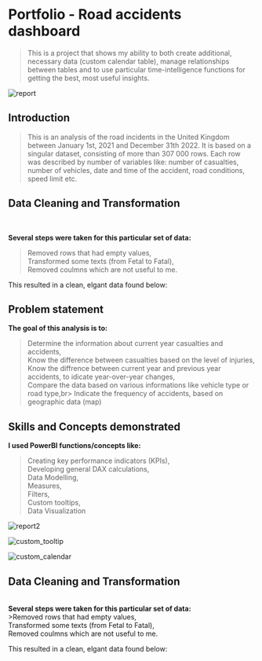 <h1>Portfolio - Road accidents dashboard</h1>

> This is a project that shows my ability to both create additional, necessary data (custom calendar table), manage relationships between tables and to use particular time-intelligence functions for getting the best, most useful insights.

![report](https://github.com/mcjwochna/portfolio-dashboard---road-statistics/assets/142684191/e2b9c551-83b0-4749-87a7-91708c8d7c08)
<br>
<h2>Introduction</h2>

> This is an analysis of the road incidents in the United Kingdom between January 1st, 2021 and December 31th 2022. It is based on a singular dataset, consisting of more than 307 000 rows. Each row was described by number of variables like: number of casualties, number of vehicles, date and time of the accident, road conditions, speed limit etc.

<h2>Data Cleaning and Transformation</h2><br>

<b>Several steps were taken for this particular set of data:</b><br>
>Removed rows that had empty values,<br>
Transformed some texts (from Fetal to Fatal),<br>
Removed coulmns which are not useful to me.

This resulted in a clean, elgant data found below:


<h2>Problem statement</h2>

<b>The goal of this analysis is to:</b><br>
>Determine the information about current year casualties and accidents,<br>
Know the difference between casualties based on the level of injuries,<br>
Know the diffrence between current year and previous year accidents, to idicate year-over-year changes,<br>
Compare the data based on various informations like vehicle type or road type,br>
Indicate the frequency of accidents, based on geographic data (map)<br>

<h2>Skills and Concepts demonstrated</h2>

<b>I used PowerBI functions/concepts like:</b>
>Creating key performance indicators (KPIs),<br>
Developing general DAX calculations,<br>
Data Modelling,<br>
Measures,<br>
Filters,<br>
Custom tooltips,<br>
Data Visualization<br>

![report2](https://github.com/mcjwochna/portfolio-dashboard---road-statistics/assets/142684191/97cc8767-60fc-4d69-a238-f30ea8ec5d0c)

![custom_tooltip](https://github.com/mcjwochna/portfolio-dashboard---road-statistics/assets/142684191/ba38cc4d-99ba-490b-9c26-c8f8dc612972)

![custom_calendar](https://github.com/mcjwochna/portfolio-dashboard---road-statistics/assets/142684191/d13ece9e-34fe-4b10-b980-a98ec295959b)
<h2>Data Cleaning and Transformation</h2><br>
<b>Several steps were taken for this particular set of data:</b><br>
>Removed rows that had empty values,<br>
Transformed some texts (from Fetal to Fatal),<br>
Removed coulmns which are not useful to me.

This resulted in a clean, elgant data found below:
